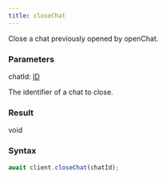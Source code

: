 ```yaml
---
title: closeChat
---
```


Close a chat previously opened by openChat.<span class="select-none">  </span>

### Parameters 

<div class="flex flex-col gap-3"><div><div class="font-mono" id="p_chatId" data-anchor><span class="font-bold">chatId</span><span class="opacity-50">:</span> <a href="/gh/types/id"  >ID</a></div><div class="pl-3"><div class="no-margin">

The identifier of a chat to close.

</div></div></div></div>

### Result 

<div class="font-mono"><span>void</span></div>

### Syntax

```ts
await client.closeChat(chatId);
```



